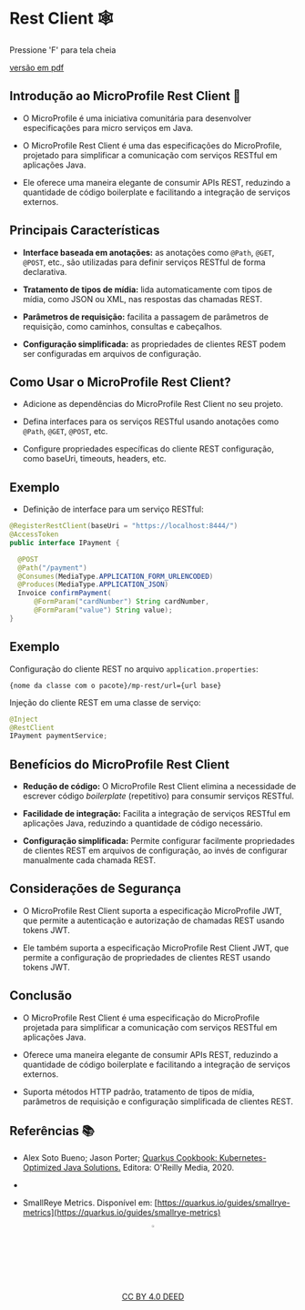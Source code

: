 <!-- .slide: data-background-opacity="0.3" data-background-image="https://pw2.rpmhub.dev/topicos/rest-client/slides/img/title.jpg" data-transition="convex" -->
# Rest Client 🕸️
<!-- .element: style="margin-bottom:100px; font-size: 60px; color:white; font-family: Marker Felt;" -->

Pressione 'F' para tela cheia
<!-- .element: style="margin-bottom:10px; font-size: 15px; color:white" -->

[versão em pdf](?print-pdf)
<!-- .element: style="margin-bottom 25px; font-size: 15px; color:white" -->


<!-- .slide: data-background="#21093D" data-transition="convex" -->
## Introdução ao MicroProfile Rest Client 📏
<!-- .element: style="margin-bottom:50px; font-size: 50px; color:white; font-family: Marker Felt;" -->

- O MicroProfile é uma iniciativa comunitária para desenvolver especificações
para micro serviços em Java.
<!-- .element: style="margin-bottom:50px; font-size: 27px; color:white" -->

- O MicroProfile Rest Client é uma das especificações do MicroProfile, projetado
para simplificar a comunicação com serviços RESTful em aplicações Java.
<!-- .element: style="margin-bottom:50px; font-size: 27px; color:white" -->

- Ele oferece uma maneira elegante de consumir APIs REST, reduzindo a quantidade
de código boilerplate e facilitando a integração de serviços externos.
<!-- .element: style="margin-bottom:50px; font-size: 27px; color:white" -->


<!-- .slide: data-background="#21093D" data-transition="convex" -->
## Principais Características
<!-- .element: style="margin-bottom:50px; font-size: 50px; color:white; font-family: Marker Felt;" -->

- **Interface baseada em anotações:** as anotações como `@Path`, `@GET`, `@POST`,
  etc., são utilizadas para definir serviços RESTful de forma declarativa.
<!-- .element: style="margin-bottom:50px; font-size: 27px; color:white" -->

- **Tratamento de tipos de mídia:** lida automaticamente com tipos de mídia,
  como JSON ou XML, nas respostas das chamadas REST.
<!-- .element: style="margin-bottom:50px; font-size: 27px; color:white" -->

- **Parâmetros de requisição:** facilita a passagem de parâmetros de requisição,
  como caminhos, consultas e cabeçalhos.
<!-- .element: style="margin-bottom:50px; font-size: 27px; color:white" -->

- **Configuração simplificada:** as propriedades de clientes REST podem ser
  configuradas em arquivos de configuração.
<!-- .element: style="margin-bottom:50px; font-size: 27px; color:white" -->


<!-- .slide: data-background="#21093D" data-transition="convex" -->
## Como Usar o MicroProfile Rest Client?
<!-- .element: style="margin-bottom:50px; font-size: 50px; color:white; font-family: Marker Felt;" -->

- Adicione as dependências do MicroProfile Rest Client no seu projeto.
<!-- .element: style="margin-bottom:50px; font-size: 27px; color:white" -->

- Defina interfaces para os serviços RESTful usando anotações como `@Path`,
  `@GET`, `@POST`, etc.
<!-- .element: style="margin-bottom:50px; font-size: 27px; color:white" -->

- Configure propriedades específicas do cliente REST
  configuração, como baseUri, timeouts, headers, etc.
<!-- .element: style="margin-bottom:50px; font-size: 27px; color:white" -->


<!-- .slide: data-background="white" data-transition="convex" -->
## Exemplo
<!-- .element: style="margin-bottom:50px; font-size: 50px; color:black; font-family: Marker Felt;" -->

- Definição de interface para um serviço RESTful:
<!-- .element: style="margin-bottom:50px; font-size: 27px; color:black" -->

  ```java
@RegisterRestClient(baseUri = "https://localhost:8444/")
@AccessToken
public interface IPayment {

    @POST
    @Path("/payment")
    @Consumes(MediaType.APPLICATION_FORM_URLENCODED)
    @Produces(MediaType.APPLICATION_JSON)
    Invoice confirmPayment(
        @FormParam("cardNumber") String cardNumber,
        @FormParam("value") String value);
  }
  ```
<!-- .element: style="margin-bottom:50px; font-size: 18px; background-color: white; " -->


<!-- .slide: data-background="white" data-transition="convex" -->
## Exemplo
<!-- .element: style="margin-bottom:50px; font-size: 50px; color:black; font-family: Marker Felt;" -->

Configuração do cliente REST no arquivo `application.properties`:
<!-- .element: style="margin-bottom:50px; font-size: 27px;" -->

```properties
{nome da classe com o pacote}/mp-rest/url={url base}
```
<!-- .element: style="margin-bottom:50px; font-size: 20px;" -->

Injeção do cliente REST em uma classe de serviço:
<!-- .element: style="margin-bottom:20px; font-size: 27px;" -->

  ```java
  @Inject
  @RestClient
  IPayment paymentService;
  ```
<!-- .element: style="margin-bottom:50px; font-size: 20px;" -->


<!-- .slide: data-background="#21093D" data-transition="convex" -->
## Benefícios do MicroProfile Rest Client
<!-- .element: style="margin-bottom:50px; font-size: 50px; color:white; font-family: Marker Felt;" -->

- **Redução de código:** O MicroProfile Rest Client elimina a
  necessidade de escrever código _boilerplate_ (repetitivo) para consumir
  serviços RESTful.
<!-- .element: style="margin-bottom:50px; font-size: 27px; color:white" -->

- **Facilidade de integração:** Facilita a integração de serviços RESTful em
  aplicações Java, reduzindo a quantidade de código necessário.
<!-- .element: style="margin-bottom:50px; font-size: 27px; color:white" -->

- **Configuração simplificada:** Permite configurar facilmente propriedades
  de clientes REST em arquivos de configuração, ao invés de configurar
  manualmente cada chamada REST.
<!-- .element: style="margin-bottom:50px; font-size: 27px; color:white" -->


<!-- .slide: data-background="#21093D" data-transition="convex" -->
## Considerações de Segurança
<!-- .element: style="margin-bottom:50px; font-size: 50px; color:white; font-family: Marker Felt;" -->

- O MicroProfile Rest Client suporta a especificação MicroProfile JWT, que
  permite a autenticação e autorização de chamadas REST usando tokens JWT.
<!-- .element: style="margin-bottom:50px; font-size: 27px; color:white" -->

- Ele também suporta a especificação MicroProfile Rest Client JWT, que permite
  a configuração de propriedades de clientes REST usando tokens JWT.
<!-- .element: style="margin-bottom:50px; font-size: 27px; color:white" -->


<!-- .slide: data-background="#21093D" data-transition="convex" -->
## Conclusão
<!-- .element: style="margin-bottom:50px; font-size: 50px; color:white; font-family: Marker Felt;" -->

- O MicroProfile Rest Client é uma especificação do MicroProfile projetada para
  simplificar a comunicação com serviços RESTful em aplicações Java.
<!-- .element: style="margin-bottom:50px; font-size: 27px; color:white" -->

- Oferece uma maneira elegante de consumir APIs REST, reduzindo a quantidade
  de código boilerplate e facilitando a integração de serviços externos.
<!-- .element: style="margin-bottom:50px; font-size: 27px; color:white" -->

- Suporta métodos HTTP padrão, tratamento de tipos de mídia, parâmetros de
  requisição e configuração simplificada de clientes REST.
<!-- .element: style="margin-bottom:50px; font-size: 27px; color:white" -->


<!-- .slide: data-background="#21093D" data-transition="convex" -->
## Referências 📚
<!-- .element: style="margin-bottom:50px; font-size: 50px; color:white; font-family: Marker Felt;" -->

* Alex Soto Bueno; Jason Porter; [Quarkus Cookbook: Kubernetes-Optimized Java Solutions.](https://www.amazon.com.br/gp/product/B08D364VMD/ref=as_li_tl?ie=UTF8&camp=1789&creative=9325&creativeASIN=B08D364VMD&linkCode=as2&tag=rpmhub-20&linkId=2f82a4bb959a1797ec9791e0af68d1af) Editora: O'Reilly Media, 2020.
* <!-- .element: style="margin-bottom:50px; font-size: 25px; color:white" -->

* SmallReye Metrics. Disponível em: [https://quarkus.io/guides/smallrye-metrics](https://quarkus.io/guides/smallrye-metrics)
<!-- .element: style="margin-bottom:50px; font-size: 25px; color:white" -->

<center>
<a href="https://rpmhub.dev" target="blanck"><img src="../../../imgs/logo.png" alt="Rodrigo Prestes Machado" width="3%" height="3%" border=0 style="border:0; text-decoration:none; outline:none"></a><br/>
<a rel="license" href="http://creativecommons.org/licenses/by/4.0/">CC BY 4.0 DEED</a>
</center>